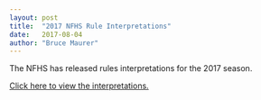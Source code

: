 ```yaml
---
layout: post
title:  "2017 NFHS Rule Interpretations"
date:   2017-08-04
author: "Bruce Maurer"
---
```


The NFHS has released rules interpretations for the 2017 season.

[Click here to view the interpretations.](https://storage.googleapis.com/ohsaa-websites/2017-NFHS-Football-Rules-Interpretations-Clarifications-FINAL.pdf)
